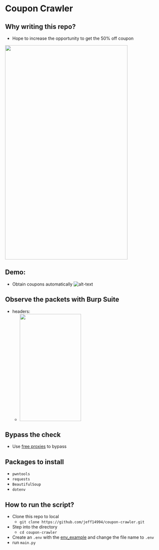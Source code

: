 # Coupon Crawler
## Why writing this repo? 
- Hope to increase the opportunity to get the 50% off coupon
<img src="https://github.com/jeff14994/coupon-crawler/blob/main/resources/origin.gif" width="400" height="700"/>

## Demo: 
- Obtain coupons automatically 
![alt-text](https://github.com/jeff14994/coupon-crawler/blob/main/resources/demo.gif)

## Observe the packets with Burp Suite
- headers:
    - <img src="https://github.com/jeff14994/coupon-crawler/blob/main/resources/payload.png" width="200" height="350"/>
## Bypass the check
- Use [free proxies](https://free-proxy-list.net/) to bypass
## Packages to install
- `pwntools`
- `requests`
- `BeautifulSoup`
- `dotenv`
## How to run the script?
- Clone this repo to local
    - `git clone https://github.com/jeff14994/coupon-crawler.git` 
- Step into the directory
    - `cd coupon-crawler`
- Create an `.env` with the [env_example](https://github.com/jeff14994/coupon-crawler/blob/main/env_example) and change the file name to `.env`
- run `main.py`
